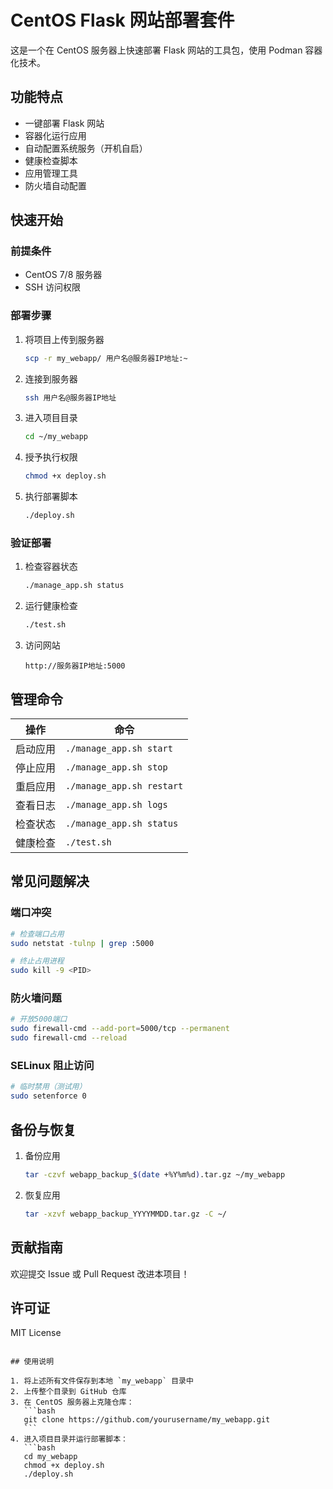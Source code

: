 # CentOS Flask 网站部署套件

这是一个在 CentOS 服务器上快速部署 Flask 网站的工具包，使用 Podman 容器化技术。

## 功能特点

- 一键部署 Flask 网站
- 容器化运行应用
- 自动配置系统服务（开机自启）
- 健康检查脚本
- 应用管理工具
- 防火墙自动配置

## 快速开始

### 前提条件
- CentOS 7/8 服务器
- SSH 访问权限

### 部署步骤

1. 将项目上传到服务器
   ```bash
   scp -r my_webapp/ 用户名@服务器IP地址:~
   ```

2. 连接到服务器
   ```bash
   ssh 用户名@服务器IP地址
   ```

3. 进入项目目录
   ```bash
   cd ~/my_webapp
   ```

4. 授予执行权限
   ```bash
   chmod +x deploy.sh
   ```

5. 执行部署脚本
   ```bash
   ./deploy.sh
   ```

### 验证部署

1. 检查容器状态
   ```bash
   ./manage_app.sh status
   ```

2. 运行健康检查
   ```bash
   ./test.sh
   ```

3. 访问网站
   ```
   http://服务器IP地址:5000
   ```

## 管理命令

| 操作       | 命令                     |
|------------|--------------------------|
| 启动应用   | `./manage_app.sh start`  |
| 停止应用   | `./manage_app.sh stop`   |
| 重启应用   | `./manage_app.sh restart`|
| 查看日志   | `./manage_app.sh logs`   |
| 检查状态   | `./manage_app.sh status` |
| 健康检查   | `./test.sh`              |

## 常见问题解决

### 端口冲突
```bash
# 检查端口占用
sudo netstat -tulnp | grep :5000

# 终止占用进程
sudo kill -9 <PID>
```

### 防火墙问题
```bash
# 开放5000端口
sudo firewall-cmd --add-port=5000/tcp --permanent
sudo firewall-cmd --reload
```

### SELinux 阻止访问
```bash
# 临时禁用（测试用）
sudo setenforce 0
```

## 备份与恢复

1. 备份应用
   ```bash
   tar -czvf webapp_backup_$(date +%Y%m%d).tar.gz ~/my_webapp
   ```

2. 恢复应用
   ```bash
   tar -xzvf webapp_backup_YYYYMMDD.tar.gz -C ~/
   ```

## 贡献指南

欢迎提交 Issue 或 Pull Request 改进本项目！

## 许可证

MIT License
````

## 使用说明

1. 将上述所有文件保存到本地 `my_webapp` 目录中
2. 上传整个目录到 GitHub 仓库
3. 在 CentOS 服务器上克隆仓库：
   ```bash
   git clone https://github.com/yourusername/my_webapp.git
   ```
4. 进入项目目录并运行部署脚本：
   ```bash
   cd my_webapp
   chmod +x deploy.sh
   ./deploy.sh
